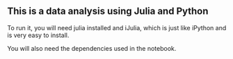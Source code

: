 ## This is a data analysis using Julia and Python

To run it, you will need julia installed and iJulia, which is just like iPython and is very easy to install.

You will also need the dependencies used in the notebook.